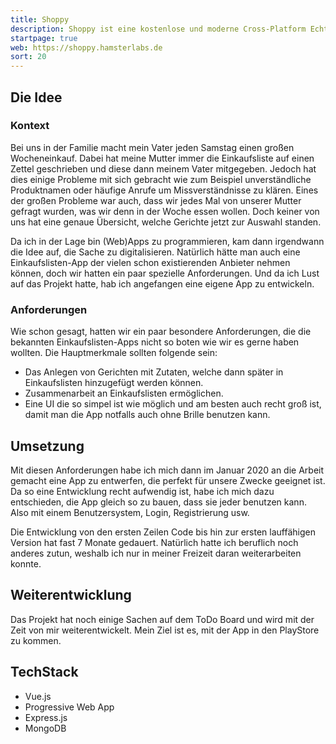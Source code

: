 ```yaml
---
title: Shoppy
description: Shoppy ist eine kostenlose und moderne Cross-Platform Echtzeitanwendung um Einkaufslisten zu planen.
startpage: true
web: https://shoppy.hamsterlabs.de
sort: 20
---
```

## Die Idee

### Kontext
Bei uns in der Familie macht mein Vater jeden Samstag einen großen Wocheneinkauf.
Dabei hat meine Mutter immer die Einkaufsliste auf einen Zettel geschrieben und diese dann meinem Vater mitgegeben.
Jedoch hat dies einige Probleme mit sich gebracht wie zum Beispiel unverständliche Produktnamen oder häufige Anrufe um Missverständnisse zu klären.
Eines der großen Probleme war auch, dass wir jedes Mal von unserer Mutter gefragt wurden, was wir denn in der Woche essen wollen.
Doch keiner von uns hat eine genaue Übersicht, welche Gerichte jetzt zur Auswahl standen.

Da ich in der Lage bin (Web)Apps zu programmieren, kam dann irgendwann die Idee auf, die Sache zu digitalisieren.
Natürlich hätte man auch eine Einkaufslisten-App der vielen schon existierenden Anbieter nehmen können,
doch wir hatten ein paar spezielle Anforderungen.
Und da ich Lust auf das Projekt hatte, hab ich angefangen eine eigene App zu entwickeln.

### Anforderungen
Wie schon gesagt, hatten wir ein paar besondere Anforderungen, die die bekannten Einkaufslisten-Apps nicht so boten wie wir es gerne haben wollten.
Die Hauptmerkmale sollten folgende sein:

- Das Anlegen von Gerichten mit Zutaten, welche dann später in Einkaufslisten hinzugefügt werden können. 
- Zusammenarbeit an Einkaufslisten ermöglichen.
- Eine UI die so simpel ist wie möglich und am besten auch recht groß ist, damit man die App notfalls auch ohne Brille benutzen kann.

## Umsetzung
Mit diesen Anforderungen habe ich mich dann im Januar 2020 an die Arbeit gemacht eine App zu entwerfen, die perfekt für unsere Zwecke geeignet ist.
Da so eine Entwicklung recht aufwendig ist, habe ich mich dazu entschieden, die App gleich so zu bauen, dass sie jeder benutzen kann.
Also mit einem Benutzersystem, Login, Registrierung usw.

Die Entwicklung von den ersten Zeilen Code bis hin zur ersten lauffähigen Version hat fast 7 Monate gedauert.
Natürlich hatte ich beruflich noch anderes zutun, weshalb ich nur in meiner Freizeit daran weiterarbeiten konnte.

## Weiterentwicklung
Das Projekt hat noch einige Sachen auf dem ToDo Board und wird mit der Zeit von mir weiterentwickelt.
Mein Ziel ist es, mit der App in den PlayStore zu kommen.

## TechStack
- Vue.js
- Progressive Web App
- Express.js
- MongoDB
